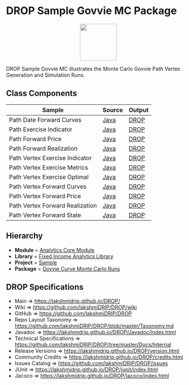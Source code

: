 # DROP Sample Govvie MC Package

<p align="center"><img src="https://github.com/lakshmiDRIP/DROP/blob/master/DRIP_Logo.gif?raw=true" width="100"></p>

DROP Sample Govvie MC illustrates the Monte Carlo Govvie Path Vertex Generation and Simulation Runs.


## Class Components

 |              Sample             | Source | Output |
 |---------------------------------|--------|--------|
 | Path Date Forward Curves        | [Java](https://github.com/lakshmiDRIP/DROP/tree/master/src/main/java/org/drip/sample/govviemc/PathDateForwardCurves.java) | [DROP](https://github.com/lakshmiDRIP/DROP/blob/master/drop/org/drip/sample/govviemc/PathDateForwardCurves.drop) |
 | Path Exercise Indicator         | [Java](https://github.com/lakshmiDRIP/DROP/tree/master/src/main/java/org/drip/sample/govviemc/PathExerciseIndicator.java) | [DROP](https://github.com/lakshmiDRIP/DROP/blob/master/drop/org/drip/sample/govviemc/PathExerciseIndicator.drop) |
 | Path Forward Price              | [Java](https://github.com/lakshmiDRIP/DROP/tree/master/src/main/java/org/drip/sample/govviemc/PathForwardPrice.java) | [DROP](https://github.com/lakshmiDRIP/DROP/blob/master/drop/org/drip/sample/govviemc/PathForwardPrice.drop) |
 | Path Forward Realization        | [Java](https://github.com/lakshmiDRIP/DROP/tree/master/src/main/java/org/drip/sample/govviemc/PathForwardRealization.java) | [DROP](https://github.com/lakshmiDRIP/DROP/blob/master/drop/org/drip/sample/govviemc/PathForwardRealization.drop) |
 | Path Vertex Exercise Indicator  | [Java](https://github.com/lakshmiDRIP/DROP/tree/master/src/main/java/org/drip/sample/govviemc/PathVertexExerciseIndicator.java) | [DROP](https://github.com/lakshmiDRIP/DROP/blob/master/drop/org/drip/sample/govviemc/PathVertexExerciseIndicator.drop) |
 | Path Vertex Exercise Metrics    | [Java](https://github.com/lakshmiDRIP/DROP/tree/master/src/main/java/org/drip/sample/govviemc/PathVertexExerciseMetrics.java) | [DROP](https://github.com/lakshmiDRIP/DROP/blob/master/drop/org/drip/sample/govviemc/PathVertexExerciseMetrics.drop) |
 | Path Vertex Exercise Optimal    | [Java](https://github.com/lakshmiDRIP/DROP/tree/master/src/main/java/org/drip/sample/govviemc/PathVertexExerciseOptimal.java) | [DROP](https://github.com/lakshmiDRIP/DROP/blob/master/drop/org/drip/sample/govviemc/PathVertexExerciseOptimal.drop) |
 | Path Vertex Forward Curves      | [Java](https://github.com/lakshmiDRIP/DROP/tree/master/src/main/java/org/drip/sample/govviemc/PathVertexForwardCurves.java) | [DROP](https://github.com/lakshmiDRIP/DROP/blob/master/drop/org/drip/sample/govviemc/PathVertexForwardCurves.drop) |
 | Path Vertex Forward Price       | [Java](https://github.com/lakshmiDRIP/DROP/tree/master/src/main/java/org/drip/sample/govviemc/PathVertexForwardPrice.java) | [DROP](https://github.com/lakshmiDRIP/DROP/blob/master/drop/org/drip/sample/govviemc/PathVertexForwardPrice.drop) |
 | Path Vertex Forward Realization | [Java](https://github.com/lakshmiDRIP/DROP/tree/master/src/main/java/org/drip/sample/govviemc/PathVertexForwardRealization.java) | [DROP](https://github.com/lakshmiDRIP/DROP/blob/master/drop/org/drip/sample/govviemc/PathVertexForwardRealization.drop) |
 | Path Vertex Forward State       | [Java](https://github.com/lakshmiDRIP/DROP/tree/master/src/main/java/org/drip/sample/govviemc/PathVertexForwardState.java) | [DROP](https://github.com/lakshmiDRIP/DROP/blob/master/drop/org/drip/sample/govviemc/PathVertexForwardState.drop) |


## Hierarchy

 <ul>
	<li><b>Module </b> = <a href = "https://github.com/lakshmiDRIP/DROP/tree/master/AnalyticsCore.md">Analytics Core Module</a></li>
	<li><b>Library</b> = <a href = "https://github.com/lakshmiDRIP/DROP/tree/master/FixedIncomeAnalyticsLibrary.md">Fixed Income Analytics Library</a></li>
	<li><b>Project</b> = <a href = "https://github.com/lakshmiDRIP/DROP/tree/master/src/main/java/org/drip/sample/README.md">Sample</a></li>
	<li><b>Package</b> = <a href = "https://github.com/lakshmiDRIP/DROP/tree/master/src/main/java/org/drip/sample/govviemc/README.md">Govvie Curve Monte Carlo Runs</a></li>
 </ul>


## DROP Specifications

 * Main                     => https://lakshmidrip.github.io/DROP/
 * Wiki                     => https://github.com/lakshmiDRIP/DROP/wiki
 * GitHub                   => https://github.com/lakshmiDRIP/DROP
 * Repo Layout Taxonomy     => https://github.com/lakshmiDRIP/DROP/blob/master/Taxonomy.md
 * Javadoc                  => https://lakshmidrip.github.io/DROP/Javadoc/index.html
 * Technical Specifications => https://github.com/lakshmiDRIP/DROP/tree/master/Docs/Internal
 * Release Versions         => https://lakshmidrip.github.io/DROP/version.html
 * Community Credits        => https://lakshmidrip.github.io/DROP/credits.html
 * Issues Catalog           => https://github.com/lakshmiDRIP/DROP/issues
 * JUnit                    => https://lakshmidrip.github.io/DROP/junit/index.html
 * Jacoco                   => https://lakshmidrip.github.io/DROP/jacoco/index.html
